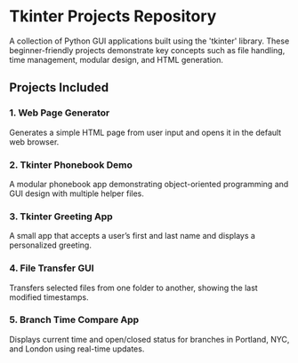 # Tkinter Projects Repository

A collection of Python GUI applications built using the 'tkinter' library. These beginner-friendly projects demonstrate key concepts such as file handling, time management, modular design, and HTML generation.

##  Projects Included

### 1. Web Page Generator
Generates a simple HTML page from user input and opens it in the default web browser.

### 2. Tkinter Phonebook Demo
A modular phonebook app demonstrating object-oriented programming and GUI design with multiple helper files.

### 3. Tkinter Greeting App
A small app that accepts a user’s first and last name and displays a personalized greeting.

### 4. File Transfer GUI
Transfers selected files from one folder to another, showing the last modified timestamps.

### 5. Branch Time Compare App
Displays current time and open/closed status for branches in Portland, NYC, and London using real-time updates.

